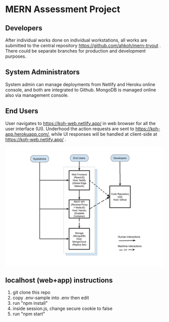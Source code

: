 # MERN Assessment Project

## Developers

After individual works done on individual workstations, all works are submitted to the central repository https://github.com/ahkoh/mern-tryout . There could be separate branches for production and development purposes.

## System Administrators

System admin can manage deployments from Netlify and Heroku online console, and both are integrated to Github. MongoDB is managed online also via management console.

## End Users

User navigates to https://koh-web.netlify.app/ in web browser for all the user interface (UI). Underhood the action requests are sent to https://koh-app.herokuapp.com/, while UI responses will be handled at client-side at https://koh-web.netlify.app/ .

![Diagram](https://raw.githubusercontent.com/ahkoh/mern-tryout/main/README_diagram.jpg)

## localhost (web+app) instructions
1. git clone this repo
1. copy .env-sample into .env then edit
1. run "npm install"
1. inside session.js, change secure cookie to false
1. run "npm start"
